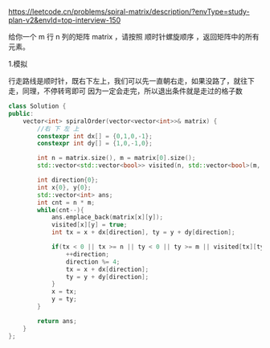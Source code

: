 https://leetcode.cn/problems/spiral-matrix/description/?envType=study-plan-v2&envId=top-interview-150

给你一个 m 行 n 列的矩阵 matrix ，请按照 顺时针螺旋顺序 ，返回矩阵中的所有元素。


1.模拟

行走路线是顺时针，既右下左上，我们可以先一直朝右走，如果没路了，就往下走，同理，不停转弯即可
因为一定会走完，所以退出条件就是走过的格子数

```c++
class Solution {
public:
    vector<int> spiralOrder(vector<vector<int>>& matrix) {
        //右 下 左 上
        constexpr int dx[] = {0,1,0,-1};
        constexpr int dy[] = {1,0,-1,0};

        int n = matrix.size(), m = matrix[0].size();
        std::vector<std::vector<bool>> visited(n, std::vector<bool>(m, false));

        int direction{0};
        int x{0}, y{0};
        std::vector<int> ans;
        int cnt = n * m;
        while(cnt--){
            ans.emplace_back(matrix[x][y]);
            visited[x][y] = true;
            int tx = x + dx[direction], ty = y + dy[direction];

            if(tx < 0 || tx >= n || ty < 0 || ty >= m || visited[tx][ty]){
                ++direction;
                direction %= 4;
                tx = x + dx[direction];
                ty = y + dy[direction];
            } 
            x = tx;
            y = ty;
        }

        return ans;
    }
};
```